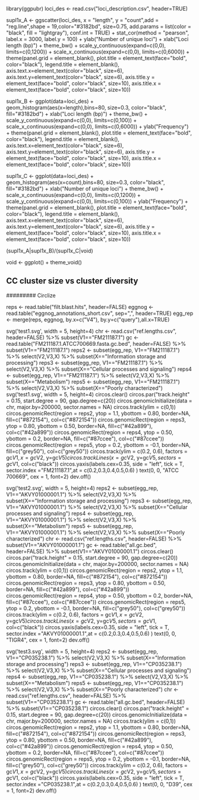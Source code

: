 library(ggpubr)
loci_des <- read.csv("loci_description.csv", header=TRUE)


supl1x_A <- ggscatter(loci_des, x = "length", y = "count",add = "reg.line",shape = 19,color="#3182bd", size=0.75,
                      add.params = list(color = "black", fill = "lightgray"),
                      conf.int = TRUE) +
  stat_cor(method = "pearson", label.x = 3000, label.y = 100) +
  ylab("Number of unique loci") +
  xlab("Loci length (bp)") + theme_bw() + 
  scale_y_continuous(expand=c(0,0), limits=c(0,1200)) +
  scale_x_continuous(expand=c(0,0), limits=c(0,6000)) +
  theme(panel.grid = element_blank(),
        plot.title = element_text(face="bold", color="black"),
        legend.title = element_blank(),
        axis.text.x=element_text(color="black", size=6),
        axis.text.y=element_text(color="black", size=6),
        axis.title.y = element_text(face="bold", color="black", size=10),
        axis.title.x = element_text(face="bold", color="black", size=10))

supl1x_B <- ggplot(data=loci_des) + 
  geom_histogram(aes(x=length),bins=80, size=0.3, color="black", fill="#3182bd") +
  xlab("Loci length (bp)") + theme_bw() + 
  scale_y_continuous(expand=c(0,0), limits=c(0,100)) +
  scale_x_continuous(expand=c(0,0), limits=c(0,6000)) +
  ylab("Frequency") +
  theme(panel.grid = element_blank(),
        plot.title = element_text(face="bold", color="black"),
        legend.title = element_blank(),
        axis.text.x=element_text(color="black", size=6),
        axis.text.y=element_text(color="black", size=6),
        axis.title.y = element_text(face="bold", color="black", size=10),
        axis.title.x = element_text(face="bold", color="black", size=10))

supl1x_C <- ggplot(data=loci_des) + 
  geom_histogram(aes(x=count),bins=80, size=0.3, color="black", fill="#3182bd") +
  xlab("Number of unique loci") + theme_bw() + 
  scale_x_continuous(expand=c(0,0), limits=c(0,1200)) +
  scale_y_continuous(expand=c(0,0), limits=c(0,100)) +
  ylab("Frequency") +
  theme(panel.grid = element_blank(),
        plot.title = element_text(face="bold", color="black"),
        legend.title = element_blank(),
        axis.text.x=element_text(color="black", size=6),
        axis.text.y=element_text(color="black", size=6),
        axis.title.y = element_text(face="bold", color="black", size=10),
        axis.title.x = element_text(face="bold", color="black", size=10))


(supl1x_A|supl1x_B)/(supl1x_C|void)

void <- ggplot() + theme_void()


## CC cluster size vs cluster diversity
######### Circlize

reps <- read.table("filt.blast.hits", header=FALSE)
eggnog <- read.table("eggnog_annotations_short.csv", sep=",", header=TRUE)
egg_rep <- merge(reps, eggnog, by.x=c("V4"), by.y=c("query"),all.x=TRUE)

svg('test1.svg', width = 5, height=4)
chr <- read.csv("ref.lengths.csv", header=FALSE) %>% subset(V1=="FM211187.1")
gc <- read.table("FM211187.1.ATCC700669.fasta.gc.bed", header=FALSE) %>% subset(V1=="FM211187.1")
reps2 <- subset(egg_rep, V1=="FM211187.1") %>% select(V2,V3,X) %>% subset(X=="Information storage and processing") 
reps3 <- subset(egg_rep, V1=="FM211187.1") %>% select(V2,V3,X) %>% subset(X=="Cellular processes and signaling") 
reps4 <- subset(egg_rep, V1=="FM211187.1") %>% select(V2,V3,X) %>% subset(X=="Metabolism") 
reps5 <- subset(egg_rep, V1=="FM211187.1") %>% select(V2,V3,X) %>% subset(X=="Poorly characterized") 
svg('test1.svg', width = 5, height=4)
circos.clear()
circos.par("track.height" = 0.15, start.degree = 90, gap.degree=c(20))
circos.genomicInitialize(data = chr, major.by=200000, sector.names = NA)
circos.track(ylim = c(0,1))
circos.genomicRect(region = reps2, ytop = 1.1, ybottom = 0.80, border=NA, fill=c("#872154"), col=c("#872154"))
circos.genomicRect(region = reps3, ytop = 0.80, ybottom = 0.50, border=NA, fill=c("#42a899"), col=c("#42a899"))
circos.genomicRect(region = reps4, ytop = 0.50, ybottom = 0.2, border=NA, fill=c("#87ccee"), col=c("#87ccee"))
circos.genomicRect(region = reps5, ytop = 0.2, ybottom = -0.1, border=NA, fill=c("grey50"), col=c("grey50"))
circos.track(ylim = c(0.2,  0.6), factors = gc$V1,  x=gc$V2, y=gc$V5)
circos.trackLines(x=gc$V2, y=gc$V5, sectors = gc$V1, col=c("black"))
circos.yaxis(labels.cex=0.35, side = "left", tick = T, sector.index ="FM211187.1",at = c(0.2,0.3,0.4,0.5,0.6) )
text(0, 0, "ATCC 700669", cex = 1, font=2)
dev.off()

svg('test2.svg', width = 5, height=4)
reps2 <- subset(egg_rep, V1=="AKVY01000001.1") %>% select(V2,V3,X) %>% subset(X=="Information storage and processing") 
reps3 <- subset(egg_rep, V1=="AKVY01000001.1") %>% select(V2,V3,X) %>% subset(X=="Cellular processes and signaling") 
reps4 <- subset(egg_rep, V1=="AKVY01000001.1") %>% select(V2,V3,X) %>% subset(X=="Metabolism") 
reps5 <- subset(egg_rep, V1=="AKVY01000001.1") %>% select(V2,V3,X) %>% subset(X=="Poorly characterized") 
chr <- read.csv("ref.lengths.csv", header=FALSE) %>% subset(V1=="AKVY01000001.1")
gc <- read.table("all.gc.bed", header=FALSE) %>% subset(V1=="AKVY01000001.1")
circos.clear()
circos.par("track.height" = 0.15, start.degree = 90, gap.degree=c(20))
circos.genomicInitialize(data = chr, major.by=200000, sector.names = NA)
circos.track(ylim = c(0,1))
circos.genomicRect(region = reps2, ytop = 1.1, ybottom = 0.80, border=NA, fill=c("#872154"), col=c("#872154"))
circos.genomicRect(region = reps3, ytop = 0.80, ybottom = 0.50, border=NA, fill=c("#42a899"), col=c("#42a899"))
circos.genomicRect(region = reps4, ytop = 0.50, ybottom = 0.2, border=NA, fill=c("#87ccee"), col=c("#87ccee"))
circos.genomicRect(region = reps5, ytop = 0.2, ybottom = -0.1, border=NA, fill=c("grey50"), col=c("grey50"))
circos.track(ylim = c(0.2,  0.6), factors = gc$V1,  x=gc$V2, y=gc$V5)
circos.trackLines(x=gc$V2, y=gc$V5, sectors = gc$V1, col=c("black"))
circos.yaxis(labels.cex=0.35, side = "left", tick = T, sector.index ="AKVY01000001.1",at = c(0.2,0.3,0.4,0.5,0.6) )
text(0, 0, "TIGR4", cex = 1, font=2)
dev.off()

svg('test3.svg', width = 5, height=4)
reps2 <- subset(egg_rep, V1=="CP035238.1") %>% select(V2,V3,X) %>% subset(X=="Information storage and processing") 
reps3 <- subset(egg_rep, V1=="CP035238.1") %>% select(V2,V3,X) %>% subset(X=="Cellular processes and signaling") 
reps4 <- subset(egg_rep, V1=="CP035238.1") %>% select(V2,V3,X) %>% subset(X=="Metabolism") 
reps5 <- subset(egg_rep, V1=="CP035238.1") %>% select(V2,V3,X) %>% subset(X=="Poorly characterized") 
chr <- read.csv("ref.lengths.csv", header=FALSE) %>% subset(V1=="CP035238.1")
gc <- read.table("all.gc.bed", header=FALSE) %>% subset(V1=="CP035238.1")
circos.clear()
circos.par("track.height" = 0.15, start.degree = 90, gap.degree=c(20))
circos.genomicInitialize(data = chr, major.by=200000, sector.names = NA)
circos.track(ylim = c(0,1))
circos.genomicRect(region = reps2, ytop = 1.1, ybottom = 0.80, border=NA, fill=c("#872154"), col=c("#872154"))
circos.genomicRect(region = reps3, ytop = 0.80, ybottom = 0.50, border=NA, fill=c("#42a899"), col=c("#42a899"))
circos.genomicRect(region = reps4, ytop = 0.50, ybottom = 0.2, border=NA, fill=c("#87ccee"), col=c("#87ccee"))
circos.genomicRect(region = reps5, ytop = 0.2, ybottom = -0.1, border=NA, fill=c("grey50"), col=c("grey50"))
circos.track(ylim = c(0.2,  0.6), factors = gc$V1,  x=gc$V2, y=gc$V5)
circos.trackLines(x=gc$V2, y=gc$V5, sectors = gc$V1, col=c("black"))
circos.yaxis(labels.cex=0.35, side = "left", tick = T, sector.index ="CP035238.1",at = c(0.2,0.3,0.4,0.5,0.6) )
text(0, 0, "D39", cex = 1, font=2)
dev.off()



